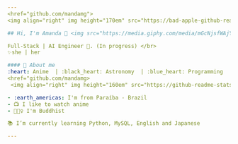 ```yaml
---
<href="github.com/mandamg">
<img align="right" img height="170em" src="https://bad-apple-github-readme.vercel.app/api?show_bg=1&username=mandamg&theme=dracula&show_icons=true"/>

## Hi, I'm Amanda 🌸 <img src="https://media.giphy.com/media/mGcNjsfWAjY5AEZNw6/giphy.gif" width="50"></h2>

Full-Stack | AI Engineer 🤖. (In progress) </br>
✨she | her

#### 🌈 About me 
:heart: Anime  | :black_heart: Astronomy  | :blue_heart: Programming
<href="github.com/mandamg>
 <img align="right" img height="160em" src="https://github-readme-stats.vercel.app/api/top-langs/?username=mandamg&layout=compact&theme=dracula"/>

- :earth_americas: I'm from Paraíba - Brazil
- 📺 I like to watch anime
- 🧘🏻‍♀️ I'm Buddhist

📚 I’m currently learning Python, MySQL, English and Japanese

---
```

